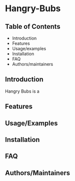 # Hangry-Bubs

Table of Contents
---------------------

* Introduction
* Features
* Usage/examples
* Installation
* FAQ
* Authors/maintainers

Introduction
------------

Hangry Bubs is a 

Features
----------

Usage/Examples
-------------

Installation
----------

FAQ
------

Authors/Maintainers
---------------------
